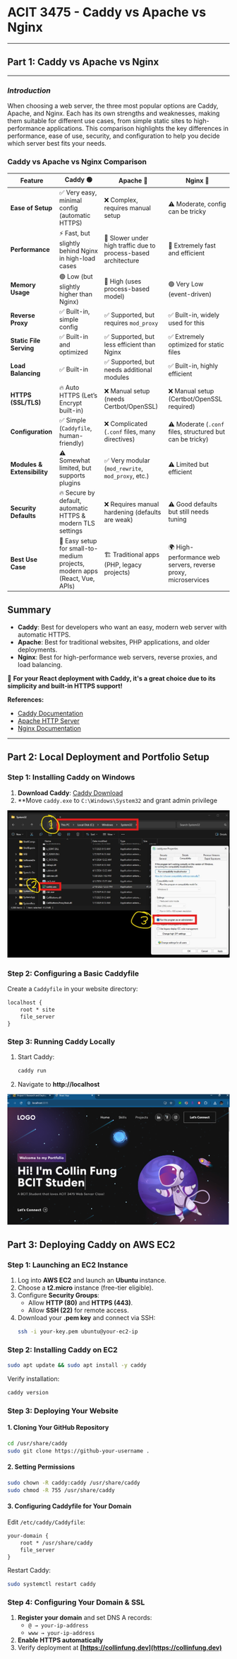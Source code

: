 # ACIT 3475 - Caddy vs Apache vs Nginx

---

## Part 1: Caddy vs Apache vs Nginx

---

### *Introduction*
When choosing a web server, the three most popular options are Caddy, Apache, and Nginx. Each has its own strengths and weaknesses, making them suitable for different use cases, from simple static sites to high-performance applications. This comparison highlights the key differences in performance, ease of use, security, and configuration to help you decide which server best fits your needs.


### Caddy vs Apache vs Nginx Comparison

| Feature               | **Caddy** 🟢 | **Apache** 🔵 | **Nginx** 🔴 |
|----------------------|-------------|--------------|-------------|
| **Ease of Setup**    | ✅ Very easy, minimal config (automatic HTTPS) | ❌ Complex, requires manual setup | ⚠️ Moderate, config can be tricky |
| **Performance**      | ⚡ Fast, but slightly behind Nginx in high-load cases | 🐌 Slower under high traffic due to process-based architecture | 🚀 Extremely fast and efficient |
| **Memory Usage**     | 🟢 Low (but slightly higher than Nginx) | 🔴 High (uses process-based model) | 🟢 Very Low (event-driven) |
| **Reverse Proxy**    | ✅ Built-in, simple config | ✅ Supported, but requires `mod_proxy` | ✅ Built-in, widely used for this |
| **Static File Serving** | ✅ Built-in and optimized | ✅ Supported, but less efficient than Nginx | ✅ Extremely optimized for static files |
| **Load Balancing**   | ✅ Built-in | ✅ Supported, but needs additional modules | ✅ Built-in, highly efficient |
| **HTTPS (SSL/TLS)**  | 🔥 Auto HTTPS (Let’s Encrypt built-in) | ❌ Manual setup (needs Certbot/OpenSSL) | ❌ Manual setup (Certbot/OpenSSL required) |
| **Configuration**    | ✅ Simple (`Caddyfile`, human-friendly) | ❌ Complicated (`.conf` files, many directives) | ⚠️ Moderate (`.conf` files, structured but can be tricky) |
| **Modules & Extensibility** | ⚠️ Somewhat limited, but supports plugins | ✅ Very modular (`mod_rewrite`, `mod_proxy`, etc.) | ⚠️ Limited but efficient |
| **Security Defaults** | 🔥 Secure by default, automatic HTTPS & modern TLS settings | ❌ Requires manual hardening (defaults are weak) | ⚠️ Good defaults but still needs tuning |
| **Best Use Case**    | 🚀 Easy setup for small-to-medium projects, modern apps (React, Vue, APIs) | 🏗️ Traditional apps (PHP, legacy projects) | 🌍 High-performance web servers, reverse proxy, microservices |

## Summary
- **Caddy**: Best for developers who want an easy, modern web server with automatic HTTPS.
- **Apache**: Best for traditional websites, PHP applications, and older deployments.
- **Nginx**: Best for high-performance web servers, reverse proxies, and load balancing.

🚀 **For your React deployment with Caddy, it's a great choice due to its simplicity and built-in HTTPS support!**

**References:**
- [Caddy Documentation](https://caddyserver.com/docs/)
- [Apache HTTP Server](https://httpd.apache.org/)
- [Nginx Documentation](https://nginx.org/en/docs/)

---

## **Part 2: Local Deployment and Portfolio Setup**

### **Step 1: Installing Caddy on Windows**

1. **Download Caddy**: [Caddy Download](https://caddyserver.com/download)
2. **Move `caddy.exe` to `C:\Windows\System32` and grant admin privilege 

![part2-1](part2-1.png)

### **Step 2: Configuring a Basic Caddyfile**

Create a `Caddyfile` in your website directory:

```plaintext
localhost {
    root * site
    file_server
}
```

### **Step 3: Running Caddy Locally**

1. Start Caddy:
   ```powershell
   caddy run
   ```
2. Navigate to **http://localhost**

![part2-2](part2-2.png)

## **Part 3: Deploying Caddy on AWS EC2**

### **Step 1: Launching an EC2 Instance**

1. Log into **AWS EC2** and launch an **Ubuntu** instance.
2. Choose a **t2.micro** instance (free-tier eligible).
3. Configure **Security Groups**:
   - Allow **HTTP (80)** and **HTTPS (443)**.
   - Allow **SSH (22)** for remote access.
4. Download your **.pem key** and connect via SSH:
   ```bash
   ssh -i your-key.pem ubuntu@your-ec2-ip
   ```

### **Step 2: Installing Caddy on EC2**

```bash
sudo apt update && sudo apt install -y caddy
```

Verify installation:
```bash
caddy version
```

### **Step 3: Deploying Your Website**

#### **1. Cloning Your GitHub Repository**
```bash
cd /usr/share/caddy
sudo git clone https://github-your-username .
```

#### **2. Setting Permissions**
```bash
sudo chown -R caddy:caddy /usr/share/caddy
sudo chmod -R 755 /usr/share/caddy
```

#### **3. Configuring Caddyfile for Your Domain**

Edit `/etc/caddy/Caddyfile`:
```plaintext
your-domain {
    root * /usr/share/caddy
    file_server
}
```

Restart Caddy:
```bash
sudo systemctl restart caddy
```

### **Step 4: Configuring Your Domain & SSL**

1. **Register your domain** and set DNS A records:
   - `@ → your-ip-address`
   - `www → your-ip-address`
2. **Enable HTTPS automatically**
3. Verify deployment at **[https://collinfung.dev](https://collinfung.dev)**

